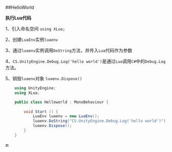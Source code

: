 ##HelloWorld

**执行Lua代码**

1、引入命名空间 `using XLua;`

2、创建`LuaEnv`实例`luaenv`

3、通过`luaenv`实例调用`DoString`方法，并传入`Lua`代码作为参数

4、`CS.UnityEngine.Debug.Log('hello world')`是通过`Lua`调用`C#`中的`Debug.Log`方法。

5、销毁`luaenv`对象 `luaenv.Dispose()`

```csharp
    using UnityEngine;
    using XLua;

    public class Helloworld : MonoBehaviour {
        
        void Start () {
            LuaEnv luaenv = new LuaEnv();
            luaenv.DoString("CS.UnityEngine.Debug.Log('hello world')");
            luaenv.Dispose();
        }
    }
```

🔚